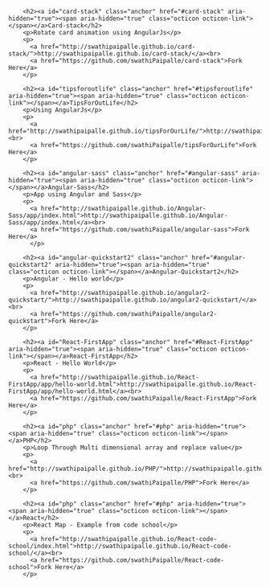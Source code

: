     

    
        <h2><a id="card-stack" class="anchor" href="#card-stack" aria-hidden="true"><span aria-hidden="true" class="octicon octicon-link"></span></a>Card-stack</h2>
        <p>Rotate card animation using AngularJs</p>
        <p>
          <a href="http://swathipaipalle.github.io/card-stack/">http://swathipaipalle.github.io/card-stack/</a><br>
          <a href="https://github.com/swathiPaipalle/card-stack">Fork Here</a>
        </p>
        
        <h2><a id="tipsforoutlife" class="anchor" href="#tipsforoutlife" aria-hidden="true"><span aria-hidden="true" class="octicon octicon-link"></span></a>TipsForOutLife</h2>
        <p>Using AngularJs</p>
        <p>
          <a href="http://swathipaipalle.github.io/tipsForOurLife/">http://swathipaipalle.github.io/tipsForOurLife/</a><br>
          <a href="https://github.com/swathiPaipalle/tipsForOurLife">Fork Here</a>
        </p>
        
        <h2><a id="angular-sass" class="anchor" href="#angular-sass" aria-hidden="true"><span aria-hidden="true" class="octicon octicon-link"></span></a>Angular-Sass</h2>
        <p>App using Angular and Sass</p>
        <p>
          <a href="http://swathipaipalle.github.io/Angular-Sass/app/index.html">http://swathipaipalle.github.io/Angular-Sass/app/index.html</a><br>
          <a href="https://github.com/swathiPaipalle/angular-sass">Fork Here</a>
          </p>

        <h2><a id="angular-quickstart2" class="anchor" href="#angular-quickstart2" aria-hidden="true"><span aria-hidden="true" class="octicon octicon-link"></span></a>Angular-Quickstart2</h2>
        <p>Angular - Hello world</p>
        <p>
          <a href="http://swathipaipalle.github.io/angular2-quickstart/">http://swathipaipalle.github.io/angular2-quickstart/</a><br>
          <a href="https://github.com/swathiPaipalle/angular2-quickstart">Fork Here</a>
        </p>
        
        <h2><a id="React-FirstApp" class="anchor" href="#React-FirstApp" aria-hidden="true"><span aria-hidden="true" class="octicon octicon-link"></span></a>React-FirstApp</h2>
        <p>React - Hello World</p>
        <p>
          <a href="http://swathipaipalle.github.io/React-FirstApp/app/hello-world.html">http://swathipaipalle.github.io/React-FirstApp/app/hello-world.html</a><br>
          <a href="https://github.com/swathiPaipalle/React-FirstApp">Fork Here</a>
        </p>
        
        <h2><a id="php" class="anchor" href="#php" aria-hidden="true"><span aria-hidden="true" class="octicon octicon-link"></span></a>PHP</h2>
        <p>Loop Through Multi dimensional array and replace value</p>
        <p>
          <a href="http://swathipaipalle.github.io/PHP/">http://swathipaipalle.github.io/PHP/</a><br>
          <a href="https://github.com/swathiPaipalle/PHP">Fork Here</a>
        </p>
        
        <h2><a id="php" class="anchor" href="#php" aria-hidden="true"><span aria-hidden="true" class="octicon octicon-link"></span></a>React</h2>
        <p>React Map - Example from code school</p>
        <p>
          <a href="http://swathipaipalle.github.io/React-code-school/index.html">http://swathipaipalle.github.io/React-code-school/</a><br>
          <a href="https://github.com/swathiPaipalle/React-code-school">Fork Here</a>
        </p>

